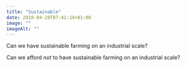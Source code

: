 ```yaml
---
title: "Sustainable"
date: 2018-04-28T07:41:14+01:00
image: ""
imageAlt: ""
---
```


Can we have sustainable farming on an industrial scale? 

Can we afford _not_ to have sustainable farming on an industrial scale?
